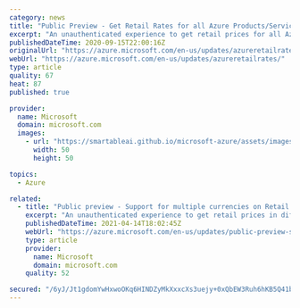 ```yaml
---
category: news
title: "Public Preview - Get Retail Rates for all Azure Products/Services"
excerpt: "An unauthenticated experience to get retail prices for all Azure Products/Services (including Reserved Instances)."
publishedDateTime: 2020-09-15T22:00:16Z
originalUrl: "https://azure.microsoft.com/en-us/updates/azureretailrates/"
webUrl: "https://azure.microsoft.com/en-us/updates/azureretailrates/"
type: article
quality: 67
heat: 87
published: true

provider:
  name: Microsoft
  domain: microsoft.com
  images:
    - url: "https://smartableai.github.io/microsoft-azure/assets/images/organizations/microsoft.com-50x50.jpg"
      width: 50
      height: 50

topics:
  - Azure

related:
  - title: "Public preview - Support for multiple currencies on Retail Rates API for all Azure products/services"
    excerpt: "An unauthenticated experience to get retail prices in different currencies for all Azure products/services (including Reserved Instances)."
    publishedDateTime: 2021-04-14T18:02:45Z
    webUrl: "https://azure.microsoft.com/en-us/updates/public-preview-support-for-multiple-currencies-on-retail-rates-api-for-all-azure-productsservices/"
    type: article
    provider:
      name: Microsoft
      domain: microsoft.com
    quality: 52

secured: "/6yJ/Jt1gdomYwHxwoOKq6HINDZyMkXxxcXs3uejy+0xQbEW3Ruh6hKB5Q41bFaCbzV135FmgNKjI/5R7qqRTeK40Oz2TifEYN2XVeJsOaT71NKOVeafd/HKqDxq+8AjdZcS1LgKlghI3DXzuqN9iC7lSzzakAH/ZP0dnbtJRyKKKSHF8XnhmOHnhGAYnQaxTgRJlIQHyWwBrmvbXe60Y/R/tTtu4ZoEZpI1h0T/LkNqZodmEl9B6i0SLuL86+SHj0KPAhWv9cadtX3ZmNpUj3APyxmDbaeqUZ1UaBPlzbl7oqHhpAsgWIzWQA4P7qVUmTcKkBAcrYlsCJyhB5vAw1Ok7cH9wNkYnh8Vw+JvQwI=;AGsk6pcjfdisEqPVuHmUSw=="
---
```


